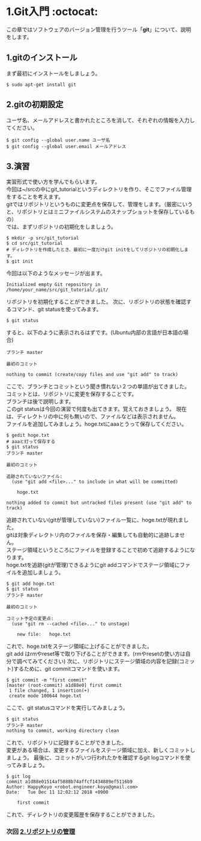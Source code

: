 1.Git入門 :octocat:
====
この章ではソフトウェアのバージョン管理を行うツール「**git**」について、説明をします。

## 1.gitのインストール
まず最初にインストールをしましょう。

```
$ sudo apt-get install git
```

## 2.gitの初期設定
ユーザ名、メールアドレスと書かれたところを消して、それぞれの情報を入力してください。

```
$ git config --global user.name ユーザ名
$ git config --global user.email メールアドレス
```

## 3.演習  
実習形式で使い方を学んでもらいます。  
今回は~/srcの中にgit_tutorialというディレクトリを作り、そこでファイル管理をすることを考えます。  
gitではリポジトリというものに変更点を保存して、管理をします。（厳密にいうと、リポジトリとはミニファイルシステムのスナップショットを保存しているもの）  
では、まずリポジトリの初期化をしましょう。

```
$ mkdir -p src/git_tutorial
$ cd src/git_tutorial
# ディレクトリを作成したとき、最初に一度だけgit initをしてリポジトリの初期化します。  
$ git init
```
今回は以下のようなメッセージが出ます。

```
Initialized empty Git repository in /home/your_name/src/git_tutorial/.git/
```
リポジトリを初期化することができました。
次に、リポジトリの状態を確認するコマンド、git statusを使ってみます。

```
$ git status
```
すると、以下のように表示されるはずです。(Ubuntu内部の言語が日本語の場合)

```
ブランチ master

最初のコミット

nothing to commit (create/copy files and use "git add" to track)
```
ここで、ブランチとコミットという聞き慣れない２つの単語が出てきました。
コミットとは、リポジトリに変更を保存することです。  
ブランチは後で説明します。  
このgit statusは今回の演習で何度も出てきます。覚えておきましょう。
現在は、ディレクトリの中に何も無いので、ファイルなどは表示されません。  
ファイルを追加してみましょう。hoge.txtにaaaとうって保存してください。  

```
$ gedit hoge.txt
# aaaと打って保存する
$ git status
ブランチ master

最初のコミット

追跡されていないファイル:
  (use "git add <file>..." to include in what will be committed)

	hoge.txt

nothing added to commit but untracked files present (use "git add" to track)
```
追跡されていない(gitが管理していない)ファイル一覧に、hoge.txtが現れました。  
gitは対象ディレクトリ内のファイルを保存・編集しても自動的に追跡しません。  
ステージ領域というところにファイルを登録することで初めて追跡するようになります。  
hoge.txtを追跡(gitが管理)できるようにgit addコマンドでステージ領域にファイルを追加しましょう。  

```
$ git add hoge.txt
$ git status
ブランチ master

最初のコミット

コミット予定の変更点:
  (use "git rm --cached <file>..." to unstage)

	new file:   hoge.txt
```
これで、hoge.txtをステージ領域に上げることができました。  
git add はrmやreset等で取り下げることができます。(rmやresetの使い方は自分で調べてみてください)
次に、リポジトリにステージ領域の内容を記録(コミット)するために、git commitコマンドを使います。

```
$ git commit -m "first commit"
[master (root-commit) a1d88e0] first commit
 1 file changed, 1 insertion(+)
 create mode 100644 hoge.txt
```
ここで、git statusコマンドを実行してみましょう。

```
$ git status
ブランチ master
nothing to commit, working directory clean
```
これで、リポジトリに記録することができました。  
変更がある場合は、変更するファイルをステージ領域に加え、新しくコミットしましょう。
最後に、コミットがいつ行われたかを確認するgit logコマンドを使ってみましょう。

```
$ git log
commit a1d88e01514af5888b74affcf1434889ef5116b9
Author: HappyKoyo <robot.engineer.koyo@gmail.com>
Date:   Tue Dec 11 12:02:12 2018 +0900

    first commit
```
これで、ディレクトリの変更履歴を保存することができました。

### 次回 [2.リポジトリの管理](https://github.com/HappyKoyo/git_setup/blob/master/2_branch.md)
